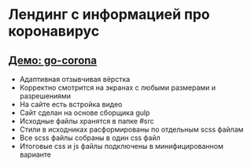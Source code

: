# Лендинг с информацией про коронавирус

## [Демо: go-corona](https://kulich1708.github.io/go-corona)

+ Адаптивная отзывчивая вёрстка
+ Корректно смотрится на экранах с любыми размерами и разрешениями
+ На сайте есть встройка видео
+ Сайт сделан на основе сборщика gulp
+ Исходные файлы хранятся в папке #src
+ Стили в исходниках расформированы по отдельным scss файлам
+ Все scss файлы собраны в один css файл
+ Итоговые css и js файлы подключены в минифицированном варианте
